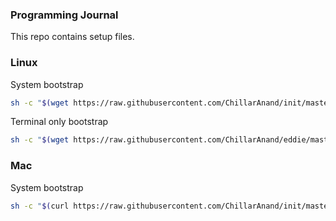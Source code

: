 ### Programming Journal

This repo contains setup files.


### Linux

System bootstrap

```sh
sh -c "$(wget https://raw.githubusercontent.com/ChillarAnand/init/master/ubuntu/bin/start.sh -O -)"
```

Terminal only bootstrap

```sh
sh -c "$(wget https://raw.githubusercontent.com/ChillarAnand/eddie/master/ubuntu/scripts/bootstrap_terminal.sh -O -)"
```


### Mac

System bootstrap

```sh
sh -c "$(curl https://raw.githubusercontent.com/ChillarAnand/init/master/mac/init.sh)"
```
